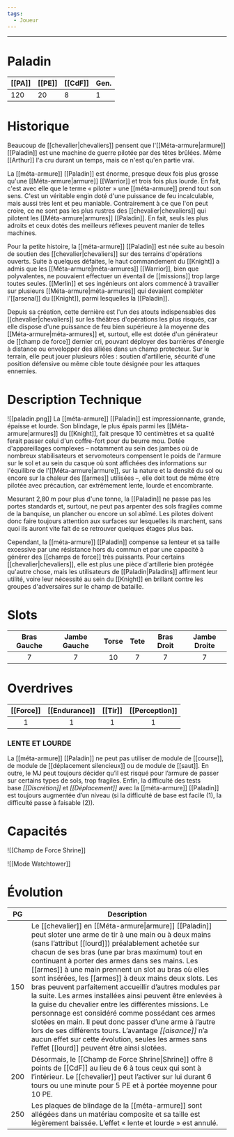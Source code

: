 ```yaml
---
tags:
  - Joueur
---
```


___
# Paladin

| [[PA]] | [[PE]] | [[CdF]] | Gen. |
| ------ | ------ | ------- | ---- |
| 120    | 20     | 8       | 1    |
# Historique

Beaucoup de [[chevalier|chevaliers]] pensent que l'[[Méta-armure|armure]] [[Paladin]] est une machine de guerre pilotée par des têtes brûlées. Même [[Arthur]] l'a cru durant un temps, mais ce n'est qu'en partie vrai.

La [[méta-armure]] [[Paladin]] est énorme, presque deux fois plus grosse qu'une [[Méta-armure|armure]] [[Warrior]] et trois fois plus lourde. En fait, c'est avec elle que le terme « piloter » une [[méta-armure]] prend tout son sens. C'est un véritable engin doté d'une puissance de feu incalculable, mais aussi très lent et peu maniable. Contrairement à ce que l'on peut croire, ce ne sont pas les plus rustres des [[chevalier|chevaliers]] qui pilotent les [[Méta-armure|armures]] [[Paladin]]. En fait, seuls les plus adroits et ceux dotés des meilleurs réflexes peuvent manier de telles machines.

Pour la petite histoire, la [[méta-armure]] [[Paladin]] est née suite au besoin de soutien des [[chevalier|chevaliers]] sur des terrains d'opérations ouverts. Suite à quelques défaites, le haut commandement du [[Knight]] a admis que les [[Méta-armure|méta-armures]] [[Warrior]], bien que polyvalentes, ne pouvaient effectuer un éventail de [[missions]] trop large toutes seules. [[Merlin]] et ses ingénieurs ont alors commencé à travailler sur plusieurs [[Méta-armure|méta-armures]] qui devaient compléter l'[[arsenal]] du [[Knight]], parmi lesquelles la [[Paladin]].

Depuis sa création, cette dernière est l'un des atouts indispensables des [[chevalier|chevaliers]] sur les théâtres d'opérations les plus risqués, car elle dispose d'une puissance de feu bien supérieure à la moyenne des [[Méta-armure|méta-armures]] et, surtout, elle est dotée d'un générateur de [[champ de force]] dernier cri, pouvant déployer des barrières d'énergie à distance ou envelopper des alliées dans un champ protecteur. Sur le terrain, elle peut jouer plusieurs rôles : soutien d'artillerie, sécurité d'une position défensive ou même cible toute désignée pour les attaques ennemies.

# Description Technique
![[paladin.png]]
La [[méta-armure]] [[Paladin]] est impressionnante, grande, épaisse et lourde. Son blindage, le plus épais parmi les [[Méta-armure|armures]] du [[Knight]], fait presque 10 centimètres et sa qualité ferait passer celui d'un coffre-fort pour du beurre mou. Dotée d'appareillages complexes – notamment au sein des jambes où de nombreux stabilisateurs et servomoteurs compensent le poids de l'armure sur le sol et au sein du casque où sont affichées des informations sur l'équilibre de l'[[Méta-armure|armure]], sur la nature et la densité du sol ou encore sur la chaleur des [[armes]] utilisées –, elle doit tout de même être pilotée avec précaution, car extrêmement lente, lourde et encombrante.

Mesurant 2,80 m pour plus d'une tonne, la [[Paladin]] ne passe pas les portes standards et, surtout, ne peut pas arpenter des sols fragiles comme de la banquise, un plancher ou encore un sol abîmé. Les pilotes doivent donc faire toujours attention aux surfaces sur lesquelles ils marchent, sans quoi ils auront vite fait de se retrouver quelques étages plus bas.

Cependant, la [[méta-armure]] [[Paladin]] compense sa lenteur et sa taille excessive par une résistance hors du commun et par une capacité à générer des [[champs de force]] très puissants. Pour certains [[chevalier|chevaliers]], elle est plus une pièce d'artillerie bien protégée qu'autre chose, mais les utilisateurs de [[Paladin|Paladins]] affirment leur utilité, voire leur nécessité au sein du [[Knight]] en brillant contre les groupes d'adversaires sur le champ de bataille.

# Slots

| Bras Gauche | Jambe Gauche | Torse | Tete | Bras Droit | Jambe Droite |
| :---------: | :----------: | :---: | :--: | :--------: | :----------: |
|      7      |      7       |  10   |  7   |     7      |      7       |
# Overdrives

| [[Force]] | [[Endurance]] | [[Tir]] | [[Perception]] |
| :-------: | :-----------: | :-----: | :------------: |
|     1     |       1       |    1    |       1        |
### LENTE ET LOURDE

La [[méta-armure]] [[Paladin]] ne peut pas utiliser de module de [[course]], de module de [[déplacement silencieux]] ou de module de [[saut]]. En outre, le MJ peut toujours décider qu’il est risqué pour l’armure de passer sur certains types de sols, trop fragiles. Enfin, la difficulté des tests base _[[Discrétion]]_ et _[[Déplacement]]_ avec la [[méta-armure]] [[Paladin]] est toujours augmentée d’un niveau (si la difficulté de base est facile (1), la difficulté passe à faisable (2)).

# Capacités
![[Champ de Force Shrine]]

![[Mode Watchtower]]
# Évolution
| PG  | Description                                                                                                                                                                                                                                                                                                                                                                                                                                                                                                                                                                                                                                                                                                                                                                                                                                            |
| :-: | ------------------------------------------------------------------------------------------------------------------------------------------------------------------------------------------------------------------------------------------------------------------------------------------------------------------------------------------------------------------------------------------------------------------------------------------------------------------------------------------------------------------------------------------------------------------------------------------------------------------------------------------------------------------------------------------------------------------------------------------------------------------------------------------------------------------------------------------------------ |
| 150 | Le [[chevalier]] en [[Méta-armure\|armure]] [[Paladin]] peut sloter une arme de tir à une main ou à deux mains (sans l’attribut [[lourd]]) préalablement achetée sur chacun de ses bras (une par bras maximum) tout en continuant à porter des armes dans ses mains. Les [[armes]] à une main prennent un slot au bras où elles sont insérées, les [[armes]] à deux mains deux slots. Les bras peuvent parfaitement accueillir d’autres modules par la suite. Les armes installées ainsi peuvent être enlevées à la guise du chevalier entre les différentes missions. Le personnage est considéré comme possédant ces armes slotées en main. Il peut donc passer d’une arme à l’autre lors de ses différents tours. L’avantage _[[aisance]]_ n’a aucun effet sur cette évolution, seules les armes sans l’effet [[lourd]] peuvent être ainsi slotées. |
| 200 | Désormais, le [[Champ de Force Shrine\|Shrine]] offre 8 points de [[CdF]] au lieu de 6 à tous ceux qui sont à l’intérieur. Le [[chevalier]] peut l’activer sur lui durant 6 tours ou une minute pour 5 PE et à portée moyenne pour 10 PE.                                                                                                                                                                                                                                                                                                                                                                                                                                                                                                                                                                                                              |
| 250 | Les plaques de blindage de la [[méta-armure]] sont allégées dans un matériau composite et sa taille est légèrement baissée. L’effet « lente et lourde » est annulé.                                                                                                                                                                                                                                                                                                                                                                                                                                                                                                                                                                                                                                                                                    |
